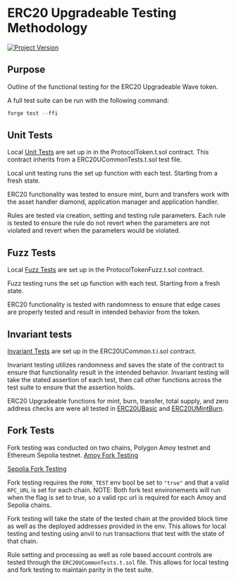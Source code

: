 # ERC20 Upgradeable Testing Methodology 
[![Project Version][version-image]][version-url]

## Purpose 
Outline of the functional testing for the ERC20 Upgradeable Wave token. 

A full test suite can be run with the following command: 

```c
forge test --ffi 
```

## Unit Tests 
Local [Unit Tests](../../../test/token/integration/ProtocolToken.t.sol) are set up in in the ProtocolToken.t.sol contract. This contract inherits from a ERC20UCommonTests.t.sol test file. 

Local unit testing runs the set up function with each test. Starting from a fresh state. 

ERC20 functionality was tested to ensure mint, burn and transfers work with the asset handler diamond, application manager and application handler. 

Rules are tested via creation, setting and testing rule parameters. Each rule is tested to ensure the rule do not revert when the parameters are not violated and revert when the parameters would be violated. 

## Fuzz Tests
Local [Fuzz Tests](../../../test/token/fuzz/ProtocolTokenFuzz.t.sol) are set up in the ProtocolTokenFuzz.t.sol contract.

Fuzz testing runs the set up function with each test. Starting from a fresh state.

ERC20 functionality is tested with randomness to ensure that edge cases are properly tested and result in intended behavior from the token. 

## Invariant tests 
[Invariant Tests](../../../test/token/invariants/ERC20UCommon.t.i.sol) are set up in the ERC20UCommon.t.i.sol contract. 

Invariant testing utilizes randomness and saves the state of the contract to ensure that functionality result in the intended behavior. Invariant testing will take the stated assertion of each test, then call other functions across the test suite to ensure that the assertion holds. 

ERC20 Upgradeable functions for mint, burn, transfer, total supply, and zero address checks are were all tested in [ERC20UBasic](../../../test/token/invariants/ERC20UBasic.t.i.sol) and [ERC20UMintBurn](../../../test/token/invariants/ERC20UMintBurn.t.i.sol). 

## Fork Tests 
Fork testing was conducted on two chains, Polygon Amoy testnet and Ethereum Sepolia testnet. 
[Amoy Fork Testing](../../../test/token/deployment/RuleProcessorIntegration.t.sol)

[Sepolia Fork Testing](../../../test/token/deployment/ForkTestERC20U.t.sol)

Fork testing requires the `FORK_TEST` env bool be set to `"true"` and that a valid `RPC_URL` is set for each chain. 
NOTE: Both fork test environements will run when the flag is set to true, so a valid rpc url is required for each Amoy and Sepolia chains. 

Fork testing will take the state of the tested chain at the provided block time as well as the deployed addresses provided in the env. This allows for local testing and testing using anvil to run transactions that test with the state of that chain. 

Rule setting and processing as well as role based account controls are tested through the `ERC20UCommonTests.t.sol` file. This allows  for local testing and fork testing to maintain parity in the test suite. 










<!-- These are the header links -->
[version-image]: https://img.shields.io/badge/Version-1.0.0-brightgreen?style=for-the-badge&logo=appveyor
[version-url]: https://github.com/thrackle-io/rules-protocol
